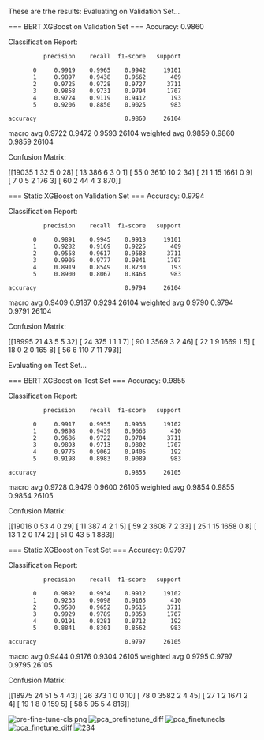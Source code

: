 These are trhe results: 
Evaluating on Validation Set...

=== BERT XGBoost on Validation Set ===
Accuracy: 0.9860

Classification Report:

              precision    recall  f1-score   support

           0     0.9919    0.9965    0.9942     19101
           1     0.9897    0.9438    0.9662       409
           2     0.9725    0.9728    0.9727      3711
           3     0.9858    0.9731    0.9794      1707
           4     0.9724    0.9119    0.9412       193
           5     0.9206    0.8850    0.9025       983

    accuracy                         0.9860     26104
   macro avg     0.9722    0.9472    0.9593     26104
weighted avg     0.9859    0.9860    0.9859     26104

Confusion Matrix:

[[19035     1    32     5     0    28]
 [   13   386     6     3     0     1]
 [   55     0  3610    10     2    34]
 [   21     1    15  1661     0     9]
 [    7     0     5     2   176     3]
 [   60     2    44     4     3   870]]

=== Static XGBoost on Validation Set ===
Accuracy: 0.9794

Classification Report:

              precision    recall  f1-score   support

           0     0.9891    0.9945    0.9918     19101
           1     0.9282    0.9169    0.9225       409
           2     0.9558    0.9617    0.9588      3711
           3     0.9905    0.9777    0.9841      1707
           4     0.8919    0.8549    0.8730       193
           5     0.8900    0.8067    0.8463       983

    accuracy                         0.9794     26104
   macro avg     0.9409    0.9187    0.9294     26104
weighted avg     0.9790    0.9794    0.9791     26104

Confusion Matrix:

[[18995    21    43     5     5    32]
 [   24   375     1     1     1     7]
 [   90     1  3569     3     2    46]
 [   22     1     9  1669     1     5]
 [   18     0     2     0   165     8]
 [   56     6   110     7    11   793]]

Evaluating on Test Set...

=== BERT XGBoost on Test Set ===
Accuracy: 0.9855

Classification Report:

              precision    recall  f1-score   support

           0     0.9917    0.9955    0.9936     19102
           1     0.9898    0.9439    0.9663       410
           2     0.9686    0.9722    0.9704      3711
           3     0.9893    0.9713    0.9802      1707
           4     0.9775    0.9062    0.9405       192
           5     0.9198    0.8983    0.9089       983

    accuracy                         0.9855     26105
   macro avg     0.9728    0.9479    0.9600     26105
weighted avg     0.9854    0.9855    0.9854     26105

Confusion Matrix:

[[19016     0    53     4     0    29]
 [   11   387     4     2     1     5]
 [   59     2  3608     7     2    33]
 [   25     1    15  1658     0     8]
 [   13     1     2     0   174     2]
 [   51     0    43     5     1   883]]

=== Static XGBoost on Test Set ===
Accuracy: 0.9797

Classification Report:

              precision    recall  f1-score   support

           0     0.9892    0.9934    0.9912     19102
           1     0.9233    0.9098    0.9165       410
           2     0.9580    0.9652    0.9616      3711
           3     0.9929    0.9789    0.9858      1707
           4     0.9191    0.8281    0.8712       192
           5     0.8841    0.8301    0.8562       983

    accuracy                         0.9797     26105
   macro avg     0.9444    0.9176    0.9304     26105
weighted avg     0.9795    0.9797    0.9795     26105

Confusion Matrix:

[[18975    24    51     5     4    43]
 [   26   373     1     0     0    10]
 [   78     0  3582     2     4    45]
 [   27     1     2  1671     2     4]
 [   19     1     8     0   159     5]
 [   58     5    95     5     4   816]]





 ![pre-fine-tune-cls png](https://github.com/user-attachments/assets/b8a0c27f-c6c4-4e55-8133-66b64a902f93)
![pca_prefinetune_diff](https://github.com/user-attachments/assets/9ad8878a-15ed-460a-8c06-4e6802fc8b0b)
![pca_finetunecls](https://github.com/user-attachments/assets/9849321d-5199-42b4-a562-8f2d674ea20f)
![pca_finetune_diff](https://github.com/user-attachments/assets/cf2f0a4c-036c-4b7f-bc41-ce3253437deb)
![234](https://github.com/user-attachments/assets/2475090d-bbc3-4865-bf49-b619021d3f0c)

